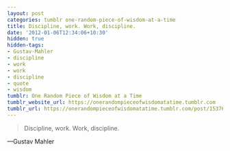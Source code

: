 ```yaml
---
layout: post
categories: tumblr one-random-piece-of-wisdom-at-a-time
title: Discipline, work. Work, discipline.
date: '2012-01-06T12:34:06+10:30'
hidden: true
hidden-tags:
- Gustav-Mahler
- discipline
- work
- work
- discipline
- quote
- wisdom
tumblr: One Random Piece of Wisdom at a Time
tumblr_website_url: https://onerandompieceofwisdomatatime.tumblr.com
tumblr_url: https://onerandompieceofwisdomatatime.tumblr.com/post/15376150739/discipline-work-work-discipline
---
```

> Discipline, work. Work, discipline.

—Gustav Mahler
